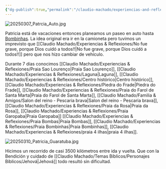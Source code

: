 ```yaml
---
{"dg-publish":true,"permalink":"/claudio-machado/experiencias-and-reflexiones/viaje-en-auto-a-bombinhas/","tags":["vacaciones","automóvil","Brasil","bombinhas"]}
---
```


![20250307_Patrcia_Auto.jpg](/img/user/Personal/Im%C3%A1genes/20250307_Patrcia_Auto.jpg) 

Patricia está de vacaciones entonces planeamos un paseo en auto hasta [Bombinhas](https://maps.app.goo.gl/e4FjpCDWhmw7jQ1s6). La idea original era ir en la camioneta pero tuvimos un imprevisto que [[Claudio Machado/Experiencias & Reflexiones/No fue grave, porque Dios cuidó a todos!!\|No fue grave, porque Dios cuidó a todos!!]] pero que nos hizo cambiar de vehículo.

Durante 7 días conocimos [[Claudio Machado/Experiencias & Reflexiones/Praia Sao Lourenço\|Praia Sao Lourenço]], [[Claudio Machado/Experiencias & Reflexiones/Laguna\|Laguna]], [[Claudio Machado/Experiencias & Reflexiones/Centro histórico\|Centro histórico]], [[Claudio Machado/Experiencias & Reflexiones/Piedra do Frade\|Piedra do Frade]], [[Claudio Machado/Experiencias & Reflexiones/Praia do Farol de Santa Marta\|Praia do Farol de Santa Marta]], [[Claudio Machado/Familia & Amigos/Salon del reino - Pescaria brava\|Salon del reino - Pescaria brava]],  [[Claudio Machado/Experiencias & Reflexiones/Praia da Rosa\|Praia da Rosa]], [[Claudio Machado/Experiencias & Reflexiones/Praia Garopaba\|Praia Garopaba]] [[Claudio Machado/Experiencias & Reflexiones/Praia Bombas\|Praia Bombas]], [[Claudio Machado/Experiencias & Reflexiones/Praia Bombinhas\|Praia Bombinhas]], [[Claudio Machado/Experiencias & Reflexiones/praia 4 ilhas\|praia 4 ilhas]].

![20250310_Patricia_Guaratuba.jpg](/img/user/Personal/Im%C3%A1genes/20250310_Patricia_Guaratuba.jpg)

Hicimos un recorrido de casi 3500 kilómetros entre ida y vuelta. Que con la Bendición y cuidado de [[Claudio Machado/Temas Bíblicos/Personajes Bíblicos/Jehová\|Jehová]] todo resultó sin dificultad.





 
